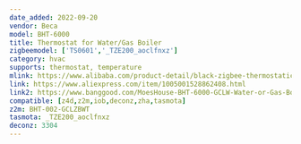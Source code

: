 ```yaml
---
date_added: 2022-09-20
vendor: Beca
model: BHT-6000 
title: Thermostat for Water/Gas Boiler
zigbeemodel: ['TS0601','_TZE200_aoclfnxz']
category: hvac
supports: thermostat, temperature
mlink: https://www.alibaba.com/product-detail/black-zigbee-thermostatic-boiler-heating-thermostat_1600554730484.html
link: https://www.aliexpress.com/item/1005001528862408.html
link2: https://www.banggood.com/MoesHouse-BHT-6000-GCLW-Water-or-Gas-Boiler-Thermostat-Backlight-WIFI-3A-Weekly-Programmable-LCD-Touch-Screen-Works-With-Alexa-Google-Home-p-1520043.html
compatible: [z4d,z2m,iob,deconz,zha,tasmota]
z2m: BHT-002-GCLZBWT
tasmota: _TZE200_aoclfnxz  
deconz: 3304
---
```

